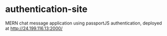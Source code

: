 # authentication-site

MERN chat message application using passportJS authentication, deployed at http://24.199.116.13:2000/
